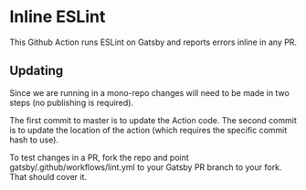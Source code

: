 # Inline ESLint

This Github Action runs ESLint on Gatsby and reports errors inline in any PR.

## Updating

Since we are running in a mono-repo changes will need to be made in two steps (no publishing is required).

The first commit to master is to update the Action code. The second commit is to update the location of the action (which requires the specific commit hash to use).

To test changes in a PR, fork the repo and point gatsby/.github/workflows/lint.yml to your Gatsby PR branch to your fork. That should cover it.
